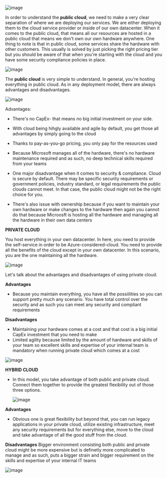 ![image](https://github.com/user-attachments/assets/894e78d4-aca4-4632-9349-0422fcba6673)



In order to understand the **public cloud**, we need to make a very clear separation of where we are deploying our services. We are either deploying them to the cloud service provider or inside of our own datacenter. When it comes to the public cloud, that means all our resources  are hosted in a public cloud that means we don't own our own hardware anywhere. One thing to note is that in public cloud, some services share the hardware with other customers. This usually is solved by just picking the right pricing tier but you should be aware of that when you're starting with the cloud and you have some security compliance policies in place.

![image](https://github.com/user-attachments/assets/f19ed38d-8e6e-4e9c-98b7-bb3727f1e4fb)


The **public cloud** is very simple to understand. In general, you're hosting everything in public cloud. As in any deployment model, there are always advantages and disadvantages. 

![image](https://github.com/user-attachments/assets/7f35eed6-a3f7-42a3-b77b-30eb9d04b32e)


Advantages:
- There's no CapEx- that means no big initial investment on your side.
- With cloud being hihgly available and agile by default, you get those all advantages by simply going to the cloud
- Thanks to pay-as-you-go pricing, you only pay for the resources used
- Because Microsoft manages all of the hardware, there's no hardware maintenance required and as such, no deep technical skills required from your teams 


- One major disadvantage when it comes to security & compliance. Cloud is secure by default. There may be specific security requirements or government policies, industry standard, or legal requirements the public clouds cannot meet. In that case, the public cloud might not be the right choice for you.
- There's also issue with ownership because if you want to maintain your own hardware or make changes to the hardware then again you cannot do that because Microosft is hosting all the hardware and managing all the hardware in their own data centers



**PRIVATE CLOUD**

You host everything in your own datacenter. In here, you need to provide the self-service in order to be Azure-considered-cloud. You need to provide all the benefits of the cloud except in your own datacenter. In this scenario, you are the one maintaining all the hardware.



![image](https://github.com/user-attachments/assets/de4f0d64-ec16-4dad-a194-1a2c25f1e488)



Let's talk about the advantages and disadvantages of using private cloud.

**Advantages**
- Because you maintain everything, you have all the possiilities so you can support pretty much any scenario. You have total control over the security and as such you can meet any security and compliant requirements


**Disadvantages**
- Maintaining your hardware comes at a cost and that cost is a big initial CapEx investment that you need to make
- Limited agility because limited by the amount of hardware and skills of your team so excellent skills and expertise of your internal team  is mandatory when running private cloud which comes at a cost

![image](https://github.com/user-attachments/assets/c89ba6b0-7b1b-42ed-a583-1201bafe9aab)




**HYBRID CLOUD**
- In this model, you take advantage of both public and private cloud. Connect them together to provide the greatest flexibility out of those three options.

  ![image](https://github.com/user-attachments/assets/c9296a83-834c-47d7-bf39-9333ccf0df21)


**Advantages**
- Obvious one is great flexibility but beyond that, you can run legacy applications in your private cloud, utilize existing infrastructure, meet any security requirements but for everything else, move to the cloud and take advantage of all the good stuff from the cloud.


**Disadvantages**
Bigger environment consisting both public and private cloud might be more expensive but is definetly more complicated to manage and as such, puts a bigger strain and bigger requirement on the skills and expertise of your internal IT teams


![image](https://github.com/user-attachments/assets/15e96462-004d-4e66-b155-eff629ab177a)

